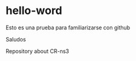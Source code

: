 # hello-word

Esto es una prueba para familiarizarse con github 

Saludos 

Repository about CR-ns3
